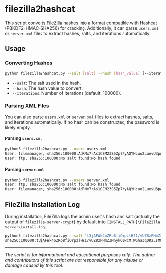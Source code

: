 # filezilla2hashcat

This script converts [FileZilla](https://filezilla-project.org) hashes into a format compatible with Hashcat (PBKDF2-HMAC-SHA256) for cracking. Additionally, it can parse `users.xml` or `server.xml` files to extract hashes, salts, and iterations automatically.

## Usage

### Converting Hashes

```sh
python filezilla2hashcat.py --salt [salt] --hash [hash_value] [--iterations 100000]
```

- `--salt`: The salt used in the hash.
- `--hash`: The hash value to convert.
- `--iterations`: Number of iterations (default: 100000).

### Parsing XML Files

You can also parse `users.xml` or `server.xml` files to extract hashes, salts, and iterations automatically. If no hash can be constructed, the password is likely empty.

#### Parsing `users.xml`

```sh
python3 filezilla2hashcat.py --users users.xml 
User: filemanager, sha256:100000:AdRNx7rAs1CEM23S5Zp7NyAQYHcuo2LuevU3pAXKB18:mSbrgj1R6oqMMSk4Qk1TuYTchS5r8Yk3Y5vsBgf2tF8
User: ftp, sha256:100000:No salt found:No hash found
```

#### Parsing `server.xml`

```sh
python3 filezilla2hashcat.py --users server.xml 
User: ftp, sha256:100000:No salt found:No hash found
User: filemanager, sha256:100000:AdRNx7rAs1CEM23S5Zp7NyAQYHcuo2LuevU3pAXKB18:mSbrgj1R6oqMMSk4Qk1TuYTchS5r8Yk3Y5vsBgf2tF8
```

## FileZilla Installation Log

During installation, FileZilla logs the admin user's hash and salt (actually the output of `filezilla-server-crypt`) by default into `[INSTALL_PATH]\FileZilla Server\install.log`.

```sh
python3 filezilla2hashcat.py --salt 't3jAFWk4oZRo8fiOrpzlH21/vUZ8zPHmZZMnykOLwcM' --hash 'WGha3qUR2LsM80X/w2bqpVwsf8YzDXhDAWqqssJBkRY'       
sha256:100000:t3jAFWk4oZRo8fiOrpzlH21/vUZ8zPHmZZMnykOLwcM:WGha3qUR2LsM80X/w2bqpVwsf8YzDXhDAWqqssJBkRY
```

---

*The script is for informational and educational purposes only. The author and contributors of this script are not responsible for any misuse or damage caused by this tool.* <!-- meme -->
